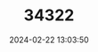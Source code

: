 ---
title: "34322"
category: "Cochlospermum tetraporum"
draft: false
date: 2024-02-22 13:03:50
languages:
  Spanish; Castilian: ["Árbol De Papel", "Palo Papel", "Quéñoa"]
---